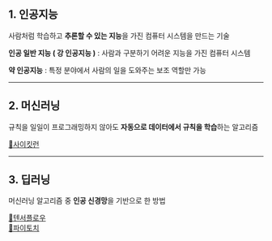 ## 1. 인공지능
사람처럼 학습하고 **추론할 수 있는 지능**을 가진 컴퓨터 시스템을 만드는 기술

**인공 일반 지능 ( 강 인공지능 )** 
: 사람과 구분하기 어려운 지능을 가진 컴퓨터 시스템

**약 인공지능** 
: 특정 분야에서 사람의 일을 도와주는 보조 역할만 가능

---

## 2. 머신러닝 
규칙을 일일이 프로그래밍하지 않아도 **자동으로 데이터에서 규칙을 학습**하는 알고리즘

[📍사이킷런](https://scikit-learn.org/stable/)   

---

## 3. 딥러닝 
머신러닝 알고리즘 중 **인공 신경망**을 기반으로 한 방법

[📍텐서플로우](https://www.tensorflow.org/?hl=ko)   
[📍파이토치](https://tutorials.pytorch.kr/)   
 
